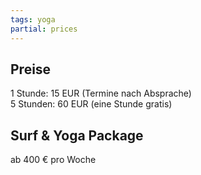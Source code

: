 ```yaml
---
tags: yoga
partial: prices
---
```


## Preise

<div class="h4">1 Stunde: 15 EUR (Termine nach Absprache)</div>

<div class="h4"> 5 Stunden: 60 EUR (eine Stunde gratis)</div>

## Surf & Yoga Package

<div class="h1"> ab 400 € pro Woche</div>
